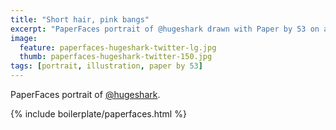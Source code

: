 ```yaml
---
title: "Short hair, pink bangs"
excerpt: "PaperFaces portrait of @hugeshark drawn with Paper by 53 on an iPad."
image: 
  feature: paperfaces-hugeshark-twitter-lg.jpg
  thumb: paperfaces-hugeshark-twitter-150.jpg
tags: [portrait, illustration, paper by 53]
---
```


PaperFaces portrait of [@hugeshark](http://twitter.com/hugeshark).

{% include boilerplate/paperfaces.html %}